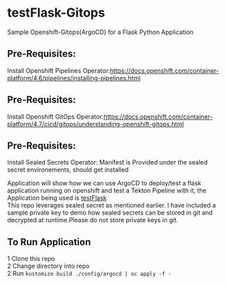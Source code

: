 # testFlask-Gitops
Sample Openshift-Gitops(ArgoCD) for a Flask Python Application<br/>

## Pre-Requisites:<br/> 
Install Openshift Pipelines Operator:https://docs.openshift.com/container-platform/4.6/pipelines/installing-pipelines.html<br/>
## Pre-Requisites:<br/>
Install Openshift GitOps Operator:https://docs.openshift.com/container-platform/4.7/cicd/gitops/understanding-openshift-gitops.html<br/>
## Pre-Requisites: <br/>
Install Sealed Secrets Operator: Manifest is Provided under the sealed secret environements, should get installed<br/>

Application will show how we can use ArgoCD to deploy/test a flask application running on openshift and test a Tekton Pipeline with it, the Application being used is [testFlask](https://github.com/MoOyeg/testFlask.git)<br/>
This repo leverages sealed secret as mentioned earlier. I have included a sample private key to demo how sealed secrets can be stored in git and decrypted at runtime.Please do not store private keys in git.<br/>

## To Run Application
1 Clone this repo<br/>
2 Change directory into repo<br/>
2 Run ```kustomize build ./config/argocd | oc apply -f -```<br/>



